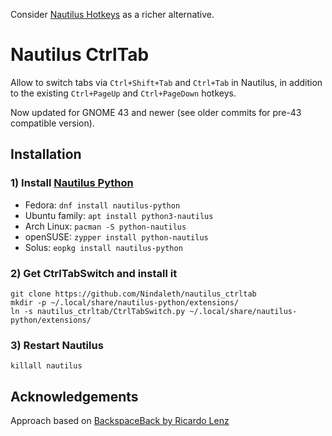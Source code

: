 Consider [Nautilus Hotkeys](https://github.com/Nindaleth/nautilus_hotkeys) as a richer alternative.

# Nautilus CtrlTab

Allow to switch tabs via `Ctrl+Shift+Tab` and `Ctrl+Tab` in Nautilus, in addition to the existing `Ctrl+PageUp` and `Ctrl+PageDown` hotkeys.

Now updated for GNOME 43 and newer (see older commits for pre-43 compatible version).

## Installation

### 1) Install [Nautilus Python](https://wiki.gnome.org/Projects/NautilusPython)

* Fedora: `dnf install nautilus-python`
* Ubuntu family: `apt install python3-nautilus`
* Arch Linux: `pacman -S python-nautilus`
* openSUSE: `zypper install python-nautilus`
* Solus: `eopkg install nautilus-python`

### 2) Get CtrlTabSwitch and install it

```
git clone https://github.com/Nindaleth/nautilus_ctrltab
mkdir -p ~/.local/share/nautilus-python/extensions/
ln -s nautilus_ctrltab/CtrlTabSwitch.py ~/.local/share/nautilus-python/extensions/
```

### 3) Restart Nautilus

```
killall nautilus
```

## Acknowledgements

Approach based on [BackspaceBack by Ricardo Lenz](https://github.com/riclc/nautilus_backspace)
